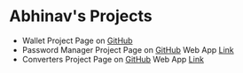 # Abhinav's Projects

- Wallet
  Project Page on [GitHub](https://github.com/abhinavsatheesh/Wallet)
- Password Manager
  Project Page on [GitHub](https://github.com/abhinavsatheesh/Programming/tree/main/Web/JavaScriptPrograms/PasswordManager)
  Web App [Link](https://abhinavsatheesh.github.io/PasswordManager)
- Converters 
  Project Page on [GitHub](https://github.com/abhinavsatheesh/Programming/tree/main/Web/JavaScriptPrograms/Converters)
  Web App [Link](https://abhinavsatheesh.github.io/Converters)
